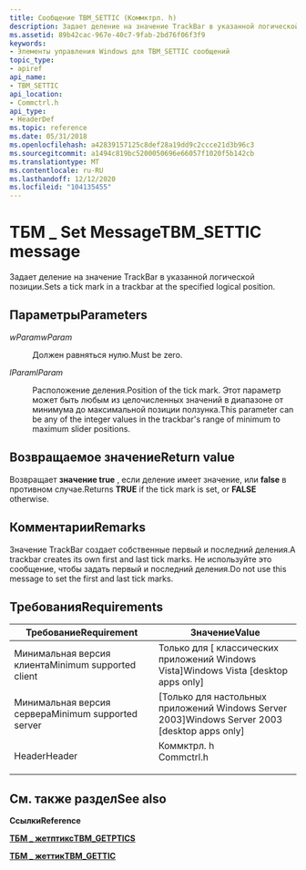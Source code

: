 ```yaml
---
title: Сообщение TBM_SETTIC (Коммктрл. h)
description: Задает деление на значение TrackBar в указанной логической позиции.
ms.assetid: 89b42cac-967e-40c7-9fab-2bd76f06f3f9
keywords:
- Элементы управления Windows для TBM_SETTIC сообщений
topic_type:
- apiref
api_name:
- TBM_SETTIC
api_location:
- Commctrl.h
api_type:
- HeaderDef
ms.topic: reference
ms.date: 05/31/2018
ms.openlocfilehash: a42839157125c8def28a19dd9c2ccce21d3b96c3
ms.sourcegitcommit: a1494c819bc5200050696e66057f1020f5b142cb
ms.translationtype: MT
ms.contentlocale: ru-RU
ms.lasthandoff: 12/12/2020
ms.locfileid: "104135455"
---
```

# <a name="tbm_settic-message"></a><span data-ttu-id="d9615-104">ТБМ \_ Set Message</span><span class="sxs-lookup"><span data-stu-id="d9615-104">TBM\_SETTIC message</span></span>

<span data-ttu-id="d9615-105">Задает деление на значение TrackBar в указанной логической позиции.</span><span class="sxs-lookup"><span data-stu-id="d9615-105">Sets a tick mark in a trackbar at the specified logical position.</span></span>

## <a name="parameters"></a><span data-ttu-id="d9615-106">Параметры</span><span class="sxs-lookup"><span data-stu-id="d9615-106">Parameters</span></span>

<dl> <dt>

<span data-ttu-id="d9615-107">*wParam*</span><span class="sxs-lookup"><span data-stu-id="d9615-107">*wParam*</span></span> 
</dt> <dd><span data-ttu-id="d9615-108">Должен равняться нулю.</span><span class="sxs-lookup"><span data-stu-id="d9615-108">Must be zero.</span></span></dd> <dt>

<span data-ttu-id="d9615-109">*lParam*</span><span class="sxs-lookup"><span data-stu-id="d9615-109">*lParam*</span></span> 
</dt> <dd>

<span data-ttu-id="d9615-110">Расположение деления.</span><span class="sxs-lookup"><span data-stu-id="d9615-110">Position of the tick mark.</span></span> <span data-ttu-id="d9615-111">Этот параметр может быть любым из целочисленных значений в диапазоне от минимума до максимальной позиции ползунка.</span><span class="sxs-lookup"><span data-stu-id="d9615-111">This parameter can be any of the integer values in the trackbar's range of minimum to maximum slider positions.</span></span>

</dd> </dl>

## <a name="return-value"></a><span data-ttu-id="d9615-112">Возвращаемое значение</span><span class="sxs-lookup"><span data-stu-id="d9615-112">Return value</span></span>

<span data-ttu-id="d9615-113">Возвращает **значение true** , если деление имеет значение, или **false** в противном случае.</span><span class="sxs-lookup"><span data-stu-id="d9615-113">Returns **TRUE** if the tick mark is set, or **FALSE** otherwise.</span></span>

## <a name="remarks"></a><span data-ttu-id="d9615-114">Комментарии</span><span class="sxs-lookup"><span data-stu-id="d9615-114">Remarks</span></span>

<span data-ttu-id="d9615-115">Значение TrackBar создает собственные первый и последний деления.</span><span class="sxs-lookup"><span data-stu-id="d9615-115">A trackbar creates its own first and last tick marks.</span></span> <span data-ttu-id="d9615-116">Не используйте это сообщение, чтобы задать первый и последний деления.</span><span class="sxs-lookup"><span data-stu-id="d9615-116">Do not use this message to set the first and last tick marks.</span></span>

## <a name="requirements"></a><span data-ttu-id="d9615-117">Требования</span><span class="sxs-lookup"><span data-stu-id="d9615-117">Requirements</span></span>



| <span data-ttu-id="d9615-118">Требование</span><span class="sxs-lookup"><span data-stu-id="d9615-118">Requirement</span></span> | <span data-ttu-id="d9615-119">Значение</span><span class="sxs-lookup"><span data-stu-id="d9615-119">Value</span></span> |
|-------------------------------------|---------------------------------------------------------------------------------------|
| <span data-ttu-id="d9615-120">Минимальная версия клиента</span><span class="sxs-lookup"><span data-stu-id="d9615-120">Minimum supported client</span></span><br/> | <span data-ttu-id="d9615-121">Только для \[ классических приложений Windows Vista\]</span><span class="sxs-lookup"><span data-stu-id="d9615-121">Windows Vista \[desktop apps only\]</span></span><br/>                                        |
| <span data-ttu-id="d9615-122">Минимальная версия сервера</span><span class="sxs-lookup"><span data-stu-id="d9615-122">Minimum supported server</span></span><br/> | <span data-ttu-id="d9615-123">\[Только для настольных приложений Windows Server 2003\]</span><span class="sxs-lookup"><span data-stu-id="d9615-123">Windows Server 2003 \[desktop apps only\]</span></span><br/>                                  |
| <span data-ttu-id="d9615-124">Header</span><span class="sxs-lookup"><span data-stu-id="d9615-124">Header</span></span><br/>                   | <dl> <span data-ttu-id="d9615-125"><dt>Коммктрл. h</dt></span><span class="sxs-lookup"><span data-stu-id="d9615-125"><dt>Commctrl.h</dt></span></span> </dl> |



## <a name="see-also"></a><span data-ttu-id="d9615-126">См. также раздел</span><span class="sxs-lookup"><span data-stu-id="d9615-126">See also</span></span>

<dl> <dt>

<span data-ttu-id="d9615-127">**Ссылки**</span><span class="sxs-lookup"><span data-stu-id="d9615-127">**Reference**</span></span>
</dt> <dt>

[<span data-ttu-id="d9615-128">**ТБМ \_ жетптикс**</span><span class="sxs-lookup"><span data-stu-id="d9615-128">**TBM\_GETPTICS**</span></span>](tbm-getptics.md)
</dt> <dt>

[<span data-ttu-id="d9615-129">**ТБМ \_ жеттик**</span><span class="sxs-lookup"><span data-stu-id="d9615-129">**TBM\_GETTIC**</span></span>](tbm-gettic.md)
</dt> </dl>

 

 





